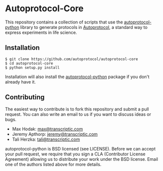 # Autoprotocol-Core

This repository contains a collection of scripts that use the [autoprotocol-python](http://github.com/autoprotocol/autoprotocol-python) library to generate protocols in [Autoprotocol](https://www.autoprotocol.org), a standard way to express experiments in life science.

## Installation

    $ git clone https://github.com/autoprotocol/autoprotocol-core
    $ cd autoprotocol-core
    $ python setup.py install

Installation will also install the [autoprotocol-python](http://github.com/autoprotocol/autoprotocol-python) package if you don't already have it.

## Contributing

The easiest way to contribute is to fork this repository and submit a pull
request.  You can also write an email to us if you want to discuss ideas or
bugs.

- Max Hodak: max@transcriptic.com
- Jeremy Apthorp: jeremy@transcriptic.com
- Tali Herzka: tali@transcriptic.com

autoprotocol-python is BSD licensed (see LICENSE). Before we can accept your
pull request, we require that you sign a CLA (Contributor License Agreement)
allowing us to distribute your work under the BSD license. Email one of the
authors listed above for more details.
